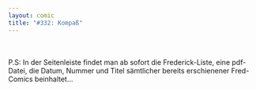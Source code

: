 ```yaml
---
layout: comic
title: "#332: Kompaß"
---
```

<br />
<br />
P.S: In der Seitenleiste findet man ab sofort die Frederick-Liste, eine pdf-Datei, die Datum, Nummer und Titel s&auml;mtlicher bereits erschienener Fred-Comics beinhaltet...
